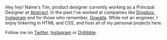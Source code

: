 Hey hey! Name's Tim, product designer currently working as a Principal Designer at [Abstract](https://github.com/goabstract/). In the past I've worked at companies like [Dropbox](https://github.com/dropbox), [Instagram](https://github.com/instagram) and for those who remember, [Gowalla](https://github.com/gowalla). While not an engineer, I enjoy tinkering in HTML and CSS, and host all of my personal projects here.

Follow me on [Twitter](https://twitter.com/maxvoltar), [Instagram](https://instagram.com/maxvoltar) or [Dribbble](https://dribbble.com/maxvoltar).
